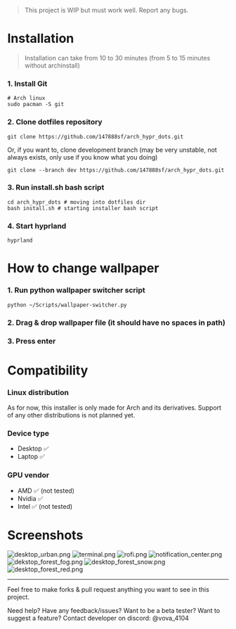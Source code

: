 > This project is WIP but must work well. Report any bugs.

# Installation 

> Installation can take from 10 to 30 minutes (from 5 to 15 minutes without archinstall)

### 1. Install Git
```
# Arch linux
sudo pacman -S git
```

### 2. Сlone dotfiles repository
```
git clone https://github.com/147888sf/arch_hypr_dots.git
```

Or, if you want to, clone development branch (may be very unstable, not always exists, only use if you know what you doing)
```
git clone --branch dev https://github.com/147888sf/arch_hypr_dots.git
```

### 3. Run install.sh bash script
```
cd arch_hypr_dots # moving into dotfiles dir
bash install.sh # starting installer bash script
```

### 4. Start hyprland
```
hyprland
```

# How to change wallpaper

### 1. Run python wallpaper switcher script
```
python ~/Scripts/wallpaper-switcher.py
```

### 2. Drag & drop wallpaper file (it should have no spaces in path) 

### 3. Press enter

# Compatibility
### Linux distribution
As for now, this installer is only made for Arch and its derivatives. Support of any other distributions is not planned yet.
### Device type
- Desktop ✅
- Laptop ✅
### GPU vendor
- AMD ✅ (not tested)
- Nvidia ✅
- Intel ✅ (not tested)

# Screenshots
![desktop_urban.png](https://images2.imgbox.com/51/f4/JZig00tO_o.png)
![terminal.png](https://images2.imgbox.com/00/86/92pRyzRm_o.png)
![rofi.png](https://images2.imgbox.com/fa/ff/VHNY7Sqs_o.png)
![notification_center.png](https://images2.imgbox.com/f7/2c/cnuaGhwn_o.png)
![dekstop_forest_fog.png](https://images2.imgbox.com/4b/fa/Ox8Fdp4I_o.png)
![desktop_forest_snow.png](https://images2.imgbox.com/85/12/L9RrcbHN_o.png)
![desktop_forest_red.png](https://images2.imgbox.com/aa/cb/pCyCttJa_o.png)

<hr>

Feel free to make forks & pull request anything you want to see in this project.

Need help? Have any feedback/issues? Want to be a beta tester? Want to suggest a feature? Contact developer on discord: @vova_4104
